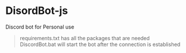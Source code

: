 # DisordBot-js
Discord bot for Personal use
> requirements.txt has all the packages that are needed  
> DiscordBot.bat will start the bot after the connection is established
